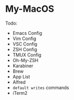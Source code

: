 # My-MacOS

Todo:
* Emacs Config
* Vim Config
* VSC Config
* ZSH Config
* TMUX Config
* Oh-My-ZSH
* Karabiner
* Brew
* App List
* Alfred
* `default writes` commands
* iTerm2
